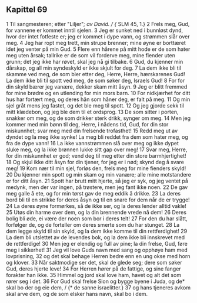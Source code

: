 ## Kapittel 69

1 Til sangmesteren; etter "Liljer"*; av David. / {* SLM 45, 1.}
2 Frels meg, Gud, for vannene er kommet inntil sjelen.
3 Jeg er sunket ned i bunnløst dynd, hvor der intet fotfeste er; jeg er kommet i dype vann, og strømmen slår over meg.
4 Jeg har ropt meg trett, min strupe brenner; mine øyne er borttæret idet jeg venter på min Gud.
5 Flere enn hårene på mitt hode er de som hater meg uten årsak; tallrike er de som vil forderve meg, mine fiender uten grunn; det jeg ikke har røvet, skal jeg nå gi tilbake.
6 Gud, du kjenner min dårskap, og all min syndeskyld er ikke skjult for deg.
7 La dem ikke bli til skamme ved meg, de som bier etter deg, Herre, Herre, hærskarenes Gud! La dem ikke bli til spott ved meg, de som søker deg, Israels Gud!
8 For for din skyld bærer jeg vanære, dekker skam mitt åsyn.
9 Jeg er blitt fremmed for mine brødre og en utlending for min mors barn.
10 For nidkjærhet for ditt hus har fortært meg, og deres hån som håner deg, er falt på meg.
11 Og min sjel gråt mens jeg fastet, og det ble meg til spott.
12 Og jeg gjorde sekk til mitt klædebon, og jeg ble dem til et ordsprog.
13 De som sitter i porten, snakker om meg, og de som drikker sterk drikk, synger om meg.
14 Men jeg kommer med min bønn til deg, Herre, i nådens tid, Gud, for din stor miskunnhet; svar meg med din frelsende trofasthet!
15 Redd meg ut av dyndet og la meg ikke synke! La meg bli reddet fra dem som hater meg, og fra de dype vann!
16 La ikke vannstrømmen slå over meg og ikke dypet sluke meg, og la ikke brønnen lukke sitt gap over meg!
17 Svar meg, Herre, for din miskunnhet er god; vend deg til meg etter din store barmhjertighet!
18 Og skjul ikke ditt åsyn for din tjener, for jeg er i nød; skynd deg å svare meg!
19 Kom nær til min sjel, forløs den, frels meg for mine fienders skyld!
20 Du kjenner min spott og min skam og min vanære; alle mine motstandere er for ditt åsyn.
21 Spott har brutt mitt hjerte, så jeg er syk, og jeg ventet på medynk, men der var ingen, på trøstere, men jeg fant ikke noen.
22 De gav meg galle å ete, og for min tørst gav de meg eddik å drikke.
23 La deres bord bli til en strikke for deres åsyn og til en snare for dem når de er trygge!
24 La deres øyne formørkes, så de ikke ser, og la deres lender alltid vakle!
25 Utøs din harme over dem, og la din brennende vrede nå dem!
26 Deres bolig bli øde, ei være der noen som bor i deres telt!
27 For den du har slått, forfølger de, og de forteller om deres smerte som du har stunget.
28 La dem legge skyld til sin skyld, og la dem ikke komme til din rettferdighet!
29 La dem bli utslettet av de levendes bok, og la dem ikke bli innskrevet med de rettferdige!
30 Men jeg er elendig og full av pine; la din frelse, Gud, føre meg i sikkerhet!
31 Jeg vil love Guds navn med sang og opphøye ham med lovprisning,
32 og det skal behage Herren bedre enn en ung okse med horn og klover.
33 Når saktmodige ser det, skal de glede seg; dere som søker Gud, deres hjerte leve!
34 For Herren hører på de fattige, og sine fanger forakter han ikke.
35 Himmel og jord skal love ham, havet og alt det som rører seg i det.
36 For Gud skal frelse Sion og bygge byene i Juda, og de* skal bo der og eie dem, / {* de sanne israelitter.}
37 og hans tjeneres avkom skal arve dem, og de som elsker hans navn, skal bo i dem.
